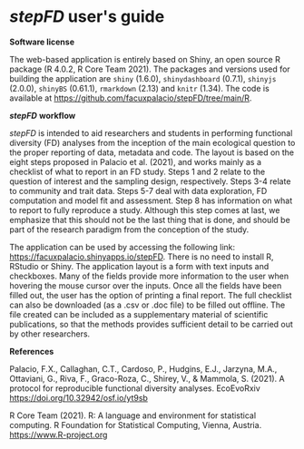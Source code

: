# ***stepFD*** user's guide
**Software license**

The web-based application is entirely based on Shiny, an open source R package (R 4.0.2, R Core Team 2021). The packages and versions used for building the application are `shiny` (1.6.0), `shinydashboard` (0.7.1), `shinyjs` (2.0.0), `shinyBS` (0.61.1), `rmarkdown` (2.13) and `knitr` (1.34). The code is available at https://github.com/facuxpalacio/stepFD/tree/main/R. 

***stepFD*** **workflow**

*stepFD* is intended to aid researchers and students in performing functional diversity (FD) analyses from the inception of the main ecological question to the proper reporting of data, metadata and code. The layout is based on the eight steps proposed in Palacio et al. (2021), and works mainly as a checklist of what to report in an FD study. Steps 1 and 2 relate to the question of interest and the sampling design, respectively. Steps 3-4 relate to community and trait data. Steps 5-7 deal with data exploration, FD computation and model fit and assessment. Step 8 has information on what to report to fully reproduce a study. Although this step comes at last, we emphasize that this should not be the last thing that is done, and should be part of the research paradigm from the conception of the study.

The application can be used by accessing the following link: https://facuxpalacio.shinyapps.io/stepFD. There is no need to install R, RStudio or Shiny. The application layout is a form with text inputs and checkboxes. Many of the fields provide more information to the user when hovering the mouse cursor over the inputs. Once all the fields have been filled out, the user has the option of printing a final report. The full checklist can also be downloaded (as a .csv or .doc file) to be filled out offline. The file created can be included as a supplementary material of scientific publications, so that the methods provides sufficient detail to be carried out by other researchers. 

**References**

Palacio, F.X., Callaghan, C.T., Cardoso, P., Hudgins, E.J., Jarzyna, M.A., Ottaviani, G., Riva, F., Graco-Roza, C., Shirey, V., & Mammola, S. (2021). A protocol for reproducible functional diversity analyses. EcoEvoRxiv https://doi.org/10.32942/osf.io/yt9sb

R Core Team (2021). R: A language and environment for statistical computing. R Foundation for Statistical Computing, Vienna, Austria. https://www.R-project.org
